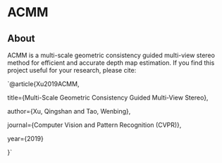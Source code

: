 # ACMM
## About
ACMM is a multi-scale geometric consistency guided multi-view stereo method for efficient and accurate depth map estimation. If you find this project useful for your research, please cite: 

`@article{Xu2019ACMM,  

  title={Multi-Scale Geometric Consistency Guided Multi-View Stereo},  
  
  author={Xu, Qingshan and Tao, Wenbing},  
  
  journal={Computer Vision and Pattern Recognition (CVPR)},  
  
  year={2019}  
  
}`
